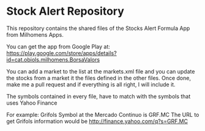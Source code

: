 # Stock Alert Repository
This repository contains the shared files of the Stocks Alert Formula App from Milhomens Apps.

You can get the app from  Google Play at:
https://play.google.com/store/apps/details?id=cat.obiols.milhomens.BorsaValors

You can add a market to the list at the markets.xml file and you can update the stocks from a market it the files defined in the other files. Once done, make me a pull request and if everything is all right, I will include it.

The symbols contained in every file, have to match with the symbols that uses Yahoo Finance

For example:  Grifols Symbol at the Mercado Continuo is  GRF.MC
              The URL to get Grifols information would be  http://finance.yahoo.com/q?s=GRF.MC
        
